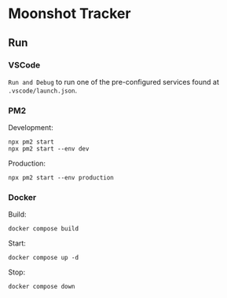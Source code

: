 # Moonshot Tracker

## Run

### VSCode
`Run and Debug` to run one of the pre-configured services found at `.vscode/launch.json`.
<b4>

### PM2
Development:
```
npx pm2 start
npx pm2 start --env dev
```

Production:
```
npx pm2 start --env production
```
<b4>

### Docker
Build:
```
docker compose build
```

Start:
```
docker compose up -d
```

Stop:
```
docker compose down
```
